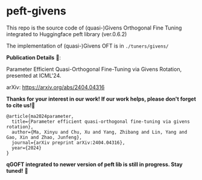 # peft-givens

This repo is the source code of (quasi-)Givens Orthogonal Fine Tuning integrated to Huggingface peft library (ver.0.6.2)

The implementation of (quasi-)Givens OFT is in ```./tuners/givens/```

**Publication Details** 🔗:

Parameter Efficient Quasi-Orthogonal Fine-Tuning via Givens Rotation, presented at ICML'24.

arXiv: https://arxiv.org/abs/2404.04316

**Thanks for your interest in our work! If our work helps, please don't forget to cite us!🌟**

```
@article{ma2024parameter,
  title={Parameter efficient quasi-orthogonal fine-tuning via givens rotation},
  author={Ma, Xinyu and Chu, Xu and Yang, Zhibang and Lin, Yang and Gao, Xin and Zhao, Junfeng},
  journal={arXiv preprint arXiv:2404.04316},
  year={2024}
}
```

**qGOFT integrated to newer version of peft lib is still in progress. Stay tuned!** 🚀
